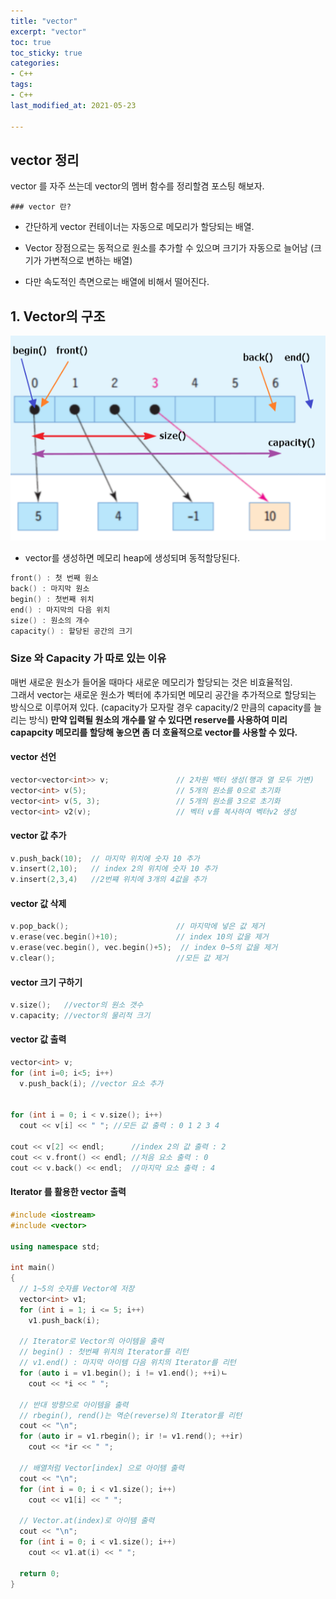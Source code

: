 ```yaml
---
title: "vector"
excerpt: "vector"
toc: true
toc_sticky: true
categories:
- C++
tags:
- C++
last_modified_at: 2021-05-23

---
```

## vector 정리 ##

vector 를 자주 쓰는데 vector의 멤버 함수를 정리할겸 포스팅 해보자.

`### vector 란?`
* 간단하게 vector 컨테이너는 자동으로 메모리가 할당되는 배열.

* Vector 장점으로는 동적으로 원소를 추가할 수 있으며 크기가 자동으로 늘어남 (크기가 가변적으로 변하는 배열)

* 다만 속도적인 측면으로는 배열에 비해서 떨어진다.

## 1. Vector의 구조 ## 
![exRepo1](https://github.com/tryingsunwoo/tryingsunwoo.github.io/blob/master/assets/image/vector/vector.png?raw=true)

 * vector를 생성하면 메모리 heap에 생성되며 동적할당된다.

```c++
front() : 첫 번째 원소  
back() : 마지막 원소  
begin() : 첫번째 위치  
end() : 마지막의 다음 위치  
size() : 원소의 개수  
capacity() : 할당된 공간의 크기  
```

### Size 와 Capacity 가 따로 있는 이유 ###

 매번 새로운 원소가 들어올 때마다 새로운 메모리가 할당되는 것은 비효율적임.  
그래서 vector는 새로운 원소가 벡터에 추가되면 메모리 공간을 추가적으로 할당되는 방식으로 이루어져 있다.  (capacity가 모자랄 경우 capacity/2 만큼의 capacity를 늘리는 방식)
**만약 입력될 원소의 개수를 알 수 있다면 reserve를 사용하여 미리 capapcity 메모리를 할당해 놓으면 좀 더 호율적으로 vector를 사용할 수 있다.**

#### vector 선언 ####
```c++
vector<vector<int>> v;               // 2차원 백터 생성(행과 열 모두 가변)
vector<int> v(5);                    // 5개의 원소를 0으로 초기화
vector<int> v(5, 3);                 // 5개의 원소를 3으로 초기화
vector<int> v2(v);                   // 벡터 v를 복사하여 벡터v2 생성
```

#### vector 값 추가 ####
```c++
v.push_back(10);  // 마지막 위치에 숫자 10 추가
v.insert(2,10);   // index 2의 위치에 숫자 10 추가
v.insert(2,3,4)   //2번쨰 위치에 3개의 4값을 추가
```

#### vector 값 삭제 ####
```c++
v.pop_back();                        // 마지막에 넣은 값 제거
v.erase(vec.begin()+10);             // index 10의 값을 제거
v.erase(vec.begin(), vec.begin()+5);  // index 0~5의 값을 제거
v.clear();                           //모든 값 제거
```

#### vector 크기 구하기 ####
```c++
v.size();   //vector의 원소 갯수
v.capacity; //vector의 물리적 크기
```

#### vector 값 출력 ####
```c++
vector<int> v;
for (int i=0; i<5; i++) 
  v.push_back(i); //vector 요소 추가
  

for (int i = 0; i < v.size(); i++)
  cout << v[i] << " "; //모든 값 출력 : 0 1 2 3 4
	
cout << v[2] << endl;      //index 2의 값 출력 : 2
cout << v.front() << endl; //처음 요소 출력 : 0
cout << v.back() << endl;  //마지막 요소 출력 : 4
```

#### Iterator 를 활용한 vector 출력 ####
```c++
#include <iostream>
#include <vector>

using namespace std;

int main()
{
  // 1~5의 숫자를 Vector에 저장
  vector<int> v1;
  for (int i = 1; i <= 5; i++)
    v1.push_back(i);

  // Iterator로 Vector의 아이템을 출력
  // begin() : 첫번째 위치의 Iterator를 리턴
  // v1.end() : 마지막 아이템 다음 위치의 Iterator를 리턴
  for (auto i = v1.begin(); i != v1.end(); ++i)ㄴ
    cout << *i << " ";

  // 반대 방향으로 아이템을 출력
  // rbegin(), rend()는 역순(reverse)의 Iterator를 리턴
  cout << "\n";
  for (auto ir = v1.rbegin(); ir != v1.rend(); ++ir)
    cout << *ir << " ";

  // 배열처럼 Vector[index] 으로 아이템 출력
  cout << "\n";
  for (int i = 0; i < v1.size(); i++)
    cout << v1[i] << " ";

  // Vector.at(index)로 아이템 출력
  cout << "\n";
  for (int i = 0; i < v1.size(); i++)
    cout << v1.at(i) << " ";

  return 0;
}
```